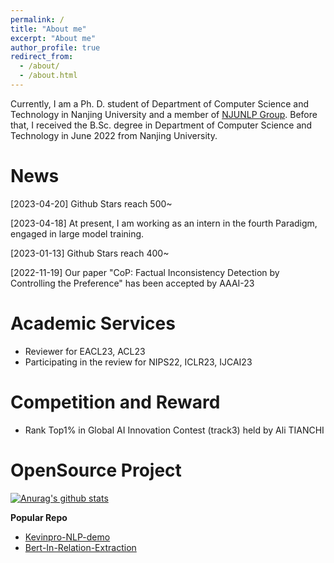 ```yaml
---
permalink: /
title: "About me"
excerpt: "About me"
author_profile: true
redirect_from: 
  - /about/
  - /about.html
---
```


Currently, I am a Ph. D. student of Department of Computer Science and Technology in Nanjing University and a member of [NJUNLP Group](http://nlp.nju.edu.cn/homepage). Before that, I received the B.Sc. degree in Department of Computer Science and Technology in June 2022 from Nanjing University.







News
==========

\[2023-04-20\] Github Stars reach 500~

\[2023-04-18\] At present, I am working as an intern in the fourth Paradigm, engaged in large model training.

\[2023-01-13\] Github Stars reach 400~

\[2022-11-19\] Our paper "CoP: Factual Inconsistency Detection by Controlling the Preference" has been accepted by AAAI-23 





# Academic Services
- Reviewer for EACL23, ACL23
- Participating in the review for NIPS22, ICLR23, IJCAI23

# Competition and Reward
- Rank Top1% in Global AI Innovation Contest (track3) held by Ali TIANCHI

# OpenSource Project
[![Anurag's github stats](https://github-readme-stats.vercel.app/api?username=Ricardokevins)](https://github.com/anuraghazra/github-readme-stats)

<!--- <a href="https://github.com/anuraghazra/github-readme-stats"><img align="right" src="https://github-readme-stats.vercel.app/api?theme=vue&include_all_commits=true&username=Ricardokevins&show_icons=true&hide_border=true"></a> --->

**Popular Repo**
- [Kevinpro-NLP-demo](https://github.com/Ricardokevins/Kevinpro-NLP-demo) 
- [Bert-In-Relation-Extraction](https://github.com/Ricardokevins/Bert-In-Relation-Extraction)
  